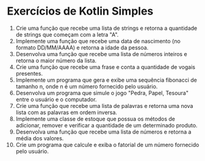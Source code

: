 # Exercícios de Kotlin Simples

1. Crie uma função que recebe uma lista de strings e retorna a quantidade de strings que começam com a letra "A".
2. Implemente uma função que recebe uma data de nascimento (no formato DD/MM/AAAA) e retorna a idade da pessoa.
3. Desenvolva uma função que recebe uma lista de números inteiros e retorna o maior número da lista.
4. Crie uma função que recebe uma frase e conta a quantidade de vogais presentes.
5. Implemente um programa que gera e exibe uma sequência fibonacci de tamanho n, onde n é um número fornecido pelo usuário.
6. Desenvolva um programa que simule o jogo "Pedra, Papel, Tesoura" entre o usuário e o computador.
7. Crie uma função que recebe uma lista de palavras e retorna uma nova lista com as palavras em ordem inversa.
8. Implemente uma classe de estoque que possua os métodos de adicionar, remover e verificar a quantidade de um determinado produto.
9. Desenvolva uma função que recebe uma lista de números e retorna a média dos valores.
10. Crie um programa que calcule e exiba o fatorial de um número fornecido pelo usuário.